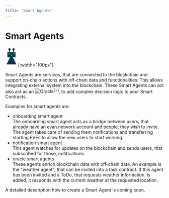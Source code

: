 ```yaml
---
title: "Smart Agents"
---
```


# Smart Agents

![Smart Agent](/public/dev/smart_agent.png){:width="100px"}

Smart Agents are services, that are connected to the blockchain and support on-chain actions with off-chain data and functionalities. This allows integrating external system into the blockchain. These Smart Agents can act also act as an ![Oracle](https://cointelegraph.com/explained/blockchain-oracles-explained)<sup>[+]</sup>, to add complex decision logic to your Smart Contracts.

Examples for smart agents  are:
- onboarding smart agent<br>
  The onboarding smart agent acts as a bridge between users, that already have an evan.network account and people, they wish to invite. The agent takes care of sending them notifications and transferring starting EVEs to allow the new users to start working.
- notification smart agent<br>
  This agent watches for updates on the blockchain and sends users, that subscribed for those, notifications.
- oracle smart agents<br>
  These agents enrich blockchain data with off-chain data. An example is the "weather agent", that can be invited into a task contract. If this agent has been invited and a ToDo, that requests weather information, is added, it responds with the current weather at the requested location.

A detailed description how to create a Smart Agent is coming soon.
